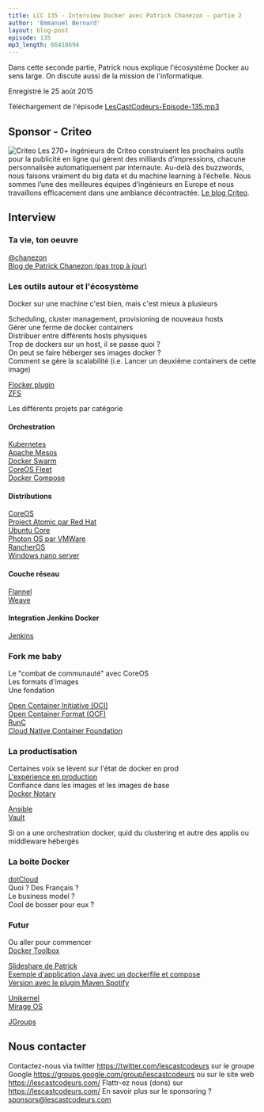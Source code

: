 ```yaml
---
title: LCC 135 - Interview Docker avec Patrick Chanezon - partie 2
author: 'Emmanuel Bernard'
layout: blog-post
episode: 135
mp3_length: 66418694
---
```

Dans cette seconde partie, Patrick nous explique l'écosystème Docker au sens large.
On discute aussi de la mission de l'informatique.

Enregistré le 25 août 2015

Téléchargement de l'épisode [LesCastCodeurs-Episode-135.mp3](http://traffic.libsyn.com/lescastcodeurs/LesCastCodeurs-Episode-135.mp3)

## Sponsor - Criteo 

<p class="sponsor">
<img src="/images/promo/sponsors/criteo-198x54px.png" alt="Criteo" />
Les 270+ ingénieurs de Criteo construisent les prochains outils pour la publicité en ligne qui gèrent des milliards d’impressions, chacune personnalisée automatiquement par internaute.
Au-delà des buzzwords, nous faisons vraiment du big data et du machine learning à l’échelle.
Nous sommes l’une des meilleures équipes d’ingénieurs en Europe et nous travaillons efficacement dans une ambiance décontractée.
<a href="http://labs.criteo.com">Le blog Criteo</a>.
</p>


## Interview

### Ta vie, ton oeuvre

[@chanezon](https://twitter.com/chanezon)  
[Blog de Patrick Chanezon (pas trop à jour)](http://wordpress.chanezon.com)  

### Les outils autour et l'écosystème

Docker sur une machine c'est bien, mais c'est mieux à plusieurs  

Scheduling, cluster management, provisioning de nouveaux hosts  
Gérer une ferme de docker containers  
Distribuer entre différents hosts physiques  
Trop de dockers sur un host, il se passe quoi ?  
On peut se faire héberger ses images docker ?  
Comment se gère la scalabilité (i.e. Lancer un deuxième containers de cette image)  

[Flocker plugin](https://github.com/ClusterHQ/flocker-docker-plugin)  
[ZFS](https://en.wikipedia.org/wiki/ZFS)  

Les différents projets par catégorie

#### Orchestration

[Kubernetes](http://kubernetes.io)  
[Apache Mesos](https://mesos.apache.org)  
[Docker Swarm](https://docs.docker.com/swarm/)  
[CoreOS Fleet](https://coreos.com/fleet/docs/latest/launching-containers-fleet.html)  
[Docker Compose](https://docs.docker.com/compose/)  

#### Distributions

[CoreOS](https://coreos.com)  
[Project Atomic par Red Hat](http://www.projectatomic.io)  
[Ubuntu Core](https://wiki.ubuntu.com/Core)  
[Photon OS par VMWare](https://vmware.github.io/photon/)  
[RancherOS](http://rancher.com/rancher-os/)  
[Windows nano server](http://blogs.technet.com/b/windowsserver/archive/2015/04/08/microsoft-announces-nano-server-for-modern-apps-and-cloud.aspx)  

#### Couche réseau

[Flannel](https://coreos.com/flannel/docs/latest/)  
[Weave](http://docs.weave.works/weave/latest_release/index.html)  

#### Integration Jenkins Docker  

[Jenkins](http://jenkins-ci.org)  

### Fork me baby

Le "combat de communauté" avec CoreOS  
Les formats d'images  
Une fondation  

[Open Container Initiative (OCI)](https://www.opencontainers.org)  
[Open Container Format (OCF)](http://blog.docker.com/2015/07/open-container-format-progress-report/)  
[RunC](http://runc.io)  
[Cloud Native Container Foundation](https://cncf.io)  

### La productisation

Certaines voix se lèvent sur l'état de docker en prod  
[L'expérience en production](http://sirupsen.com/production-docker/)  
Confiance dans les images et les images de base  
[Docker Notary](http://blog.docker.com/tag/docker-notary/)  

[Ansible](http://www.ansible.com)  
[Vault](https://github.com/dontrebootme/docker-vault)  

Si on a une orchestration docker, quid du clustering et autre des applis ou middleware hébergés  

### La boite Docker

[dotCloud](http://dotcloud.com)  
Quoi ? Des Français ?  
Le business model ?  
Cool de bosser pour eux ?  

### Futur

Ou aller pour commencer  
[Docker Toolbox](https://www.docker.com/toolbox)  

[Slideshare de Patrick](http://www.slideshare.net/chanezon)  
[Exemple d'application Java avec un dockerfile et compose](https://github.com/joshlong/spring-doge)  
[Version avec le plugin Maven Spotify](https://github.com/joshlong/spring-doge/pull/11/commits)  

[Unikernel](http://queue.acm.org/detail.cfm?id=2566628)  
[Mirage OS](https://mirage.io)  

[JGroups](http://jgroups.org)  

## Nous contacter

Contactez-nous via twitter <https://twitter.com/lescastcodeurs>
sur le groupe Google <https://groups.google.com/group/lescastcodeurs>
ou sur le site web <https://lescastcodeurs.com/>
Flattr-ez nous (dons) sur <https://lescastcodeurs.com/>
En savoir plus sur le sponsoring ? [sponsors@lescastcodeurs.com](mailto:sponsors@lescastcodeurs.com)
